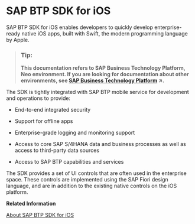 <!-- copy27e53d67778e4a20bbc7986f586eddca -->

# SAP BTP SDK for iOS

SAP BTP SDK for iOS enables developers to quickly develop enterprise-ready native iOS apps, built with Swift, the modern programming language by Apple.

> ### Tip:  
> **This documentation refers to SAP Business Technology Platform, Neo environment. If you are looking for documentation about other environments, see [SAP Business Technology Platform](https://help.sap.com/viewer/65de2977205c403bbc107264b8eccf4b/Cloud/en-US/6a2c1ab5a31b4ed9a2ce17a5329e1dd8.html "SAP Business Technology Platform (SAP BTP) is an integrated offering comprised of four technology portfolios: database and data management, application development and integration, analytics, and intelligent technologies. The platform offers users the ability to turn data into business value, compose end-to-end business processes, and build and extend SAP applications quickly.") :arrow_upper_right:.**

The SDK is tightly integrated with SAP BTP mobile service for development and operations to provide:

-   End-to-end integrated security

-   Support for offline apps

-   Enterprise-grade logging and monitoring support

-   Access to core SAP S/4HANA data and business processes as well as access to third-party data sources

-   Access to SAP BTP capabilities and services


The SDK provides a set of UI controls that are often used in the enterprise space. These controls are implemented using the SAP Fiori design language, and are in addition to the existing native controls on the iOS platform.

**Related Information**  


[About SAP BTP SDK for iOS](https://help.sap.com/viewer/fc1a59c210d848babfb3f758a6f55cb1/Latest/en-US)

